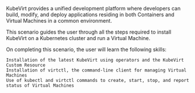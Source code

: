 

KubeVirt provides a unified development platform where developers can build, modify, and deploy applications residing in both Containers and Virtual Machines in a common environment.

This scenario guides the user through all the steps required to install KubeVirt on a Kubernetes cluster and run a Virtual Machine.

On completing this scenario, the user will learn the following skills:

    Installation of the latest KubeVirt using operators and the KubeVirt Custom Resource
    Installation of virtctl, the command-line client for managing Virtual Machines
    Use of kubectl and virtctl commands to create, start, stop, and report status of Virtual Machines

